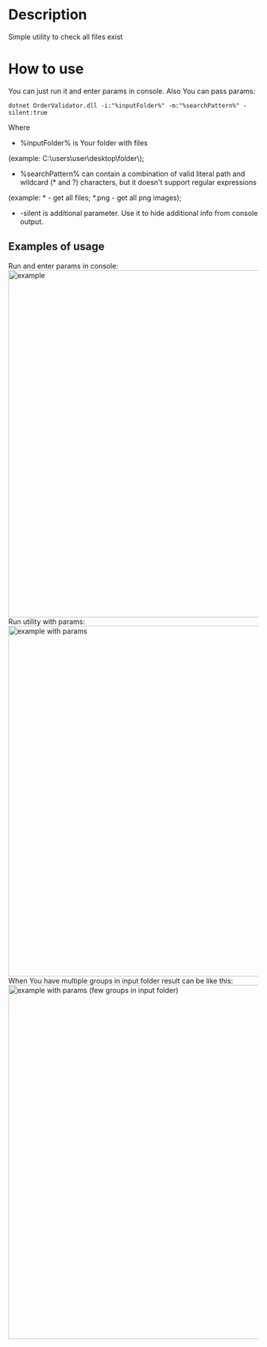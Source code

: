 ﻿# Description
Simple utility to check all files exist
# How to use
You can just run it and enter params in console. Also You can pass params:
```
dotnet OrderValidator.dll -i:"%inputFolder%" -m:"%searchPattern%" -silent:true
```
Where
- %inputFolder% is Your folder with files

(example: C:\users\user\desktop\folder\\);
- %searchPattern% can contain a combination of valid literal path and wildcard (* and ?) characters, but it doesn't support regular expressions

 (example: * - get all files; *.png - get all png images);
- -silent is additional parameter. Use it to hide additional info from console output.

## Examples of usage
Run and enter params in console:
<img width="697" alt="example" src="https://user-images.githubusercontent.com/60701982/161411449-f5c0ea4d-e9bf-47c4-9ee0-12bff3097489.png">
Run utility with params:
<img width="704" alt="example with params" src="https://user-images.githubusercontent.com/60701982/161411456-a1671437-5807-4d8e-b0be-2fe878b1a3ed.png">
When You have multiple groups in input folder result can be like this:
<img width="711" alt="example with params (few groups in input folder)" src="https://user-images.githubusercontent.com/60701982/161411717-34cd314a-b77e-481e-a26a-c69d31862a87.png">

